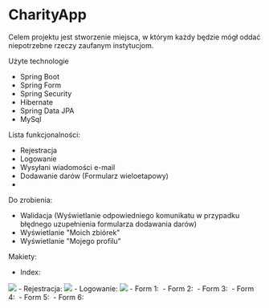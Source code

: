 # CharityApp

Celem projektu jest stworzenie miejsca, w którym każdy będzie mógł oddać niepotrzebne rzeczy zaufanym instytucjom.

Użyte technologie
- Spring Boot
- Spring Form
- Spring Security
- Hibernate
- Spring Data JPA
- MySql

Lista funkcjonalności: 
- Rejestracja
- Logowanie
- Wysyłani wiadomości e-mail
- Dodawanie darów (Formularz wieloetapowy)
- 

Do zrobienia: 
- Walidacja (Wyświetlanie odpowiedniego komunikatu w przypadku błędnego uzupełnienia formularza dodawania darów)
- Wyświetlanie "Moich zbiórek"
- Wyświetlanie "Mojego profilu"

Makiety:
- Index:
<img src="https://github.com/tomaszmalek1/Portfolio_Lab/blob/main/src/main/webapp/resources/images/index.png">
- Rejestracja:
<img src="https://github.com/tomaszmalek1/Portfolio_Lab/blob/main/src/main/webapp/resources/images/register.png">
- Logowanie:
<img src="https://github.com/tomaszmalek1/Portfolio_Lab/blob/main/src/main/webapp/resources/images/login.png">
- Form 1:
<img src="">
- Form 2:
<img src="">
- Form 3:
<img src="">
- Form 4:
<img src="">
- Form 5:
<img src="">
- Form 6:
<img src="">